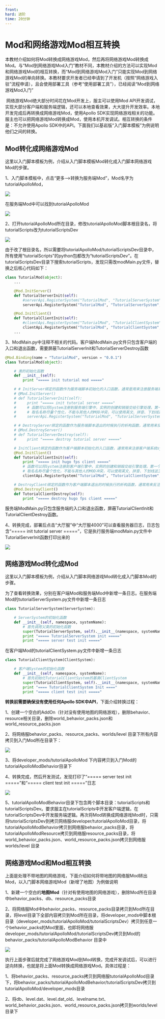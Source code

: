 ```yaml
---
front:
hard: 进阶
time: 20分钟
---
```


# Mod和网络游戏Mod相互转换

​		本教材介绍如何将Mod转换成网络游戏Mod，然后再将网络游戏Mod转换成Mod。与“Mod到网络游戏Mod入门”教材不同，本教材介绍的方法可以实现Mod和网络游戏Mod的相互转换，而“Mod到网络游戏Mod入门”只能实现Mod到网络游戏Mod的单向转换。本教材要求开发者已经申请到了开发机（按照“网络游戏入驻”流程申请），且会使用部署工具（参考“使用部署工具”），已经阅读“Mod到网络游戏Mod入门”

​	   网络游戏Mod绝大部分时间花在Mod开发上，服主可以使用Mod API开发调试，实现大部分客户端和服务端逻辑，还可以本地查看效果，大大提升开发效率。本地开发完成后再转换成网络游戏Mod，使用Apollo SDK实现网络游戏相关的功能。服主也可以把网络游戏Mod转换成Mod，使用本机开发调试。相互转换的条件是：不允许使用Apollo SDK中的API。下面我们以基岩版“入门脚本模板”为例说明他们之间的转换。



## Mod转化成网络游戏Mod

这里以入门脚本模板为例，介绍从入门脚本模板Mod转化成入门脚本网络游戏Mod的步骤。

1、入门脚本模板中，点击“更多-->转换为服务端Mod”，Mod名字为tutorialApolloMod，



![](./images/image-zhuanhuan9.png)

在服务端Mod中可以找到tutorialApolloMod



![](./images/image-zhuanhuan8.png)



2、打开tutorialApolloMod所在目录，修改tutorialApolloMod脚本根目录名，将tutorialScripts改为tutorialScriptsDev



![](./images/image-zhuanhuan7.png)

由于改了根目录名，所以需要将tutorialApolloMod/tutorialScriptsDev目录中，所有使用“tutorialScripts”的python包都改为“tutorialScriptsDev”。在tutorialScriptsDev目录下搜索tutorialScripts，发现只需改modMain.py文件，替换之后核心代码如下：

```python
class TutorialMod(object):
    ...

    @Mod.InitServer()
    def TutorialServerInit(self):
        #serverApi.RegisterSystem("TutorialMod", "TutorialServerSystem", "tutorialScripts.tutorialServerSystem.TutorialServerSystem") #包含了tutorialScripts的python包，需要改名为tutorialScriptsDev
        serverApi.RegisterSystem("TutorialMod", "TutorialServerSystem", "tutorialScriptsDev.tutorialServerSystem.TutorialServerSystem")

    @Mod.InitClient()
    def TutorialClientInit(self):
        #clientApi.RegisterSystem("TutorialMod", "TutorialClientSystem", "tutorialScripts.tutorialClientSystem.TutorialClientSystem")#包含了tutorialScripts的python包，需要改名为tutorialScriptsDev
        clientApi.RegisterSystem("TutorialMod", "TutorialClientSystem", "tutorialScriptsDev.tutorialClientSystem.TutorialClientSystem")
	...
```

3、ModMain.py中注释不相关的代码。客户端ModMain.py文件只包含客户端的入口和退出函数，需要屏蔽TutorialServerInit和TutorialServerDestroy函数

```python
@Mod.Binding(name = "TutorialMod", version = "0.0.1")
class TutorialMod(object):

    # 类的初始化函数
    def __init__(self):
        print "===== init tutorial mod ====="

    # # InitServer绑定的函数作为服务端脚本初始化的入口函数，通常是用来注册服务端系统system和组件component
    # @Mod.InitServer()
    # def TutorialServerInit(self):
    #     print "===== init tutorial server ====="
    #     # 函数可以将System注册到服务端引擎中，实例的创建和销毁交给引擎处理。第一个参数是MOD名称，第二个是System名称，第三个是自定义MOD System类的路径
    #     # 取名名称尽量个性化，不能与其他人的MOD冲突，可以使用英文、拼音、下划线这三种。
    #     serverApi.RegisterSystem("TutorialMod", "TutorialServerSystem", "tutorialScripts.tutorialServerSystem.TutorialServerSystem")

    # # DestroyServer绑定的函数作为服务端脚本退出的时候执行的析构函数，通常用来反注册一些内容,可为空
    # @Mod.DestroyServer()
    # def TutorialServerDestroy(self):
    #     print "===== destroy tutorial server ====="

    # InitClient绑定的函数作为客户端脚本初始化的入口函数，通常用来注册客户端系统system和组件component
    @Mod.InitClient()
    def TutorialClientInit(self):
        print "===== init hugo fps client ====="
        # 函数可以将System注册到客户端引擎中，实例的创建和销毁交给引擎处理。第一个参数是MOD名称，第二个是System名称，第三个是自定义MOD System类的路径
        # 取名名称尽量个性化，不能与其他人的MOD冲突，可以使用英文、拼音、下划线这三种。
        clientApi.RegisterSystem("TutorialMod", "TutorialClientSystem", "tutorialScripts.tutorialClientSystem.TutorialClientSystem")

    # DestroyClient绑定的函数作为客户端脚本退出的时候执行的析构函数，通常用来反注册一些内容,可为空
    @Mod.DestroyClient()
    def TutorialClientDestroy(self):
        print "===== destroy hugo fps client ====="
```

服务端ModMain.py只包含服务端的入口和退出函数，屏蔽TutorialClientInit和TutorialClientDestroy函数。

4、转换完成，部署后点击“大厅服”中“大厅服4000”可以查看服务器日志，日志包含“===== init tutorial server =====”，它是执行服务端modMain.py文件中TutorialServerInit函数打印出来的



![](./images/image-zhuanhuan1.png)



## 网络游戏Mod转化成Mod

这里以入门脚本模板为例，介绍从入门脚本网络游戏Mod转化成入门脚本Mod的步骤。

为了查看转换效果，分别在客户端Mod和服务端Mod中新增一条日志。在服务端Mod的tutorialServerSystem.py文件中新增一条日志

```python
class TutorialServerSystem(ServerSystem):

    # ServerSystem的初始化函数
    def __init__(self, namespace, systemName):
        # 首先调用父类的初始化函数
        super(TutorialServerSystem, self).__init__(namespace, systemName)
        print "===== TutorialServerSystem init ====="
        print "===== server test init ====="
```

在客户端Mod的tutorialClientSystem.py文件中新增一条日志

```python
class TutorialClientSystem(ClientSystem):

    # 客户端System的初始化函数
    def __init__(self, namespace, systemName):
        # 首先初始化TutorialClientSystem的基类ClientSystem
        super(TutorialClientSystem, self).__init__(namespace, systemName)
        print "==== TutorialClientSystem Init ===="
        print "===== client test init ====="
```

**转换前需要确保没有使用任何Apollo SDK中API**，下面介绍转换过程：

1、创建一个空白的AddOn（针对没有使用地图的网络游戏），删除behavior、resource相关目录，删除world_behavior_packs.json和world_resource_packs.json

2、将网络服behavior_packs、resource_packs、worlds/level 目录下所有内容拷贝到入门Mod所在目录下：



![](./images/image-zhuanhuan4.png)

3、将developer_mods/tutorialApolloMod 下内容拷贝到入门Mod的tutorialApolloModBehavior目录下

4、转换完成，然后开发测试，发现打印了“===== server test init =====”和“===== client test init =====”日志



![](./images/image-zhuanhuan3.png)

5、tutorialApolloModBehavior目录下包含两个脚本目录：tutorialScripts和tutorialScriptsDev。要求服主在tutorialScripts中开发客户端逻辑，在tutorialScriptsDev中开发服务端逻辑。再次将Mod转换成网络游戏Mod时，只需将tutorialScriptsDev到拷贝网络服developer/tutorialApolloMod目录，将tutorialApolloModBehavior拷贝到网络服behavior_packs目录，将tutorialApolloModResource拷贝到网络服resource_packs目录，将world_behavior_packs.json、world_resource_packs.json拷贝到网络服worlds/level 目录



## 网络游戏Mod和Mod相互转换

上面是处理不带地图的网络游戏，下面介绍如何将带地图的网络服Mod转出Mod，以入门脚本网络游戏Mod（新增了地图）为例做说明

1、新建一个空白的**地图Mod**（针对有使用地图的网络游戏），删除Mod所在目录中behavior_packs、db、resource_packs目录

2、将网络服Mod中behavior_packs、resource_packs目录拷贝到Mod所在目录，将level目录下全部内容拷贝到Mod所在目录，将developer_mods中脚本根目录（developer_mods/tutorialApolloMod/tutorialScriptsDev）拷贝到任意一个behavior_packs的Mod里面，也即将网络服developer_mods/tutorialApolloMod/tutorialScriptsDev拷贝到Mod的behavior_packs/tutorialApolloModBehavior 目录中



![](./images/image-zhuanhuan2.png)

执行上面步骤后就完成了网络游戏Mod到Mod转换，完成开发调试后，可以进行逆向转换，也就是将上面Mod转换成网络游戏Mod。具体过程是：

1、将behavior_packs、resource_packs拷贝到网络服tutorialApolloMod目录下，将behavior_packs/tutorialApolloModBehavior/tutorialScriptsDev拷贝到tutorialApolloMod/developer_mods目录

2、将db、level.dat、level.dat_old、levelname.txt、world_behavior_packs.json、world_resource_packs.json拷贝到worlds/level目录下

